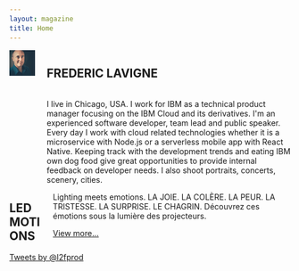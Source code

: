 ```yaml
---
layout: magazine
title: Home
---
```


<div class="home">
  <div class="columns">
    <div class="column column-avatar is-4">
      <img src="/assets/avatar.jpg" class="avatar">
    </div>
    <div class="column column-description">
      <h2 class="name is-3">FREDERIC LAVIGNE</h2>
      <br>
      I live in Chicago, USA. I work for IBM as a technical product manager focusing on the IBM Cloud and its derivatives. I'm
      an experienced software developer, team lead and public speaker. Every day I work with cloud related technologies whether
      it is a microservice with Node.js or a serverless mobile app with React Native. Keeping track with the development trends and
      eating IBM own dog food give great opportunities to provide internal feedback on developer needs. I also shoot portraits,
      concerts, scenery, cities.
    </div>
  </div>
</div>

<div class="columns projects">
  <div class="column is-4 has-text-right">
    <h2 class="is-4">LEDMOTIONS</h2>
  </div>
  <div class="column">
    <p>
      Lighting meets emotions. LA JOIE. LA COLÈRE. LA PEUR. LA TRISTESSE. LA SURPRISE. LE CHAGRIN. Découvrez ces émotions sous la lumière des projecteurs.
    </p>
    <p>
      <a href="ledmotions" class="button is-info is-small">View more...</a>
    </p>
  </div>
</div>

<div class="has-text-centered">
  <a class="twitter-timeline" data-dnt="true" href="https://twitter.com/l2fprod" data-widget-id="682226199762984960">Tweets by @l2fprod</a>
  <script>
  ! function(d, s, id) {
      var js, fjs = d.getElementsByTagName(s)[0],
      p = /^http:/.test(d.location) ? 'http' : 'https';
      if (!d.getElementById(id)) {
        js = d.createElement(s);
        js.id = id;
        js.src = p + "://platform.twitter.com/widgets.js";
        fjs.parentNode.insertBefore(js, fjs);
      }
    }(document, "script", "twitter-wjs");
  </script>
</div>
